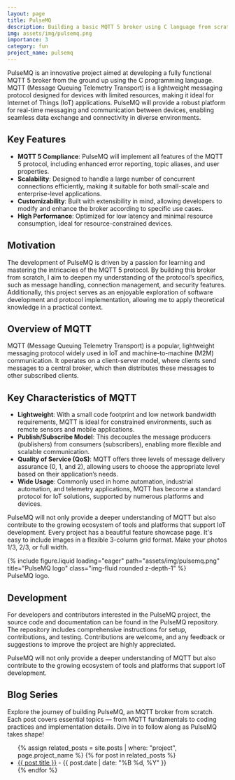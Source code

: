 ```yaml
---
layout: page
title: PulseMQ
description: Building a basic MQTT 5 broker using C language from scratch.
img: assets/img/pulsemq.png
importance: 3
category: fun
project_name: pulsemq
---
```


PulseMQ is an innovative project aimed at developing a fully functional MQTT 5 broker from the ground up using the C programming language. MQTT (Message Queuing Telemetry Transport) is a lightweight messaging protocol designed for devices with limited resources, making it ideal for Internet of Things (IoT) applications. PulseMQ will provide a robust platform for real-time messaging and communication between devices, enabling seamless data exchange and connectivity in diverse environments.

## Key Features

- **MQTT 5 Compliance**: PulseMQ will implement all features of the MQTT 5 protocol, including enhanced error reporting, topic aliases, and user properties.
- **Scalability**: Designed to handle a large number of concurrent connections efficiently, making it suitable for both small-scale and enterprise-level applications.
- **Customizability**: Built with extensibility in mind, allowing developers to modify and enhance the broker according to specific use cases.
- **High Performance**: Optimized for low latency and minimal resource consumption, ideal for resource-constrained devices.

## Motivation

The development of PulseMQ is driven by a passion for learning and mastering the intricacies of the MQTT 5 protocol. By building this broker from scratch, I aim to deepen my understanding of the protocol’s specifics, such as message handling, connection management, and security features. Additionally, this project serves as an enjoyable exploration of software development and protocol implementation, allowing me to apply theoretical knowledge in a practical context.

## Overview of MQTT

MQTT (Message Queuing Telemetry Transport) is a popular, lightweight messaging protocol widely used in IoT and machine-to-machine (M2M) communication. It operates on a client-server model, where clients send messages to a central broker, which then distributes these messages to other subscribed clients.

## Key Characteristics of MQTT

- **Lightweight**: With a small code footprint and low network bandwidth requirements, MQTT is ideal for constrained environments, such as remote sensors and mobile applications.
- **Publish/Subscribe Model**: This decouples the message producers (publishers) from consumers (subscribers), enabling more flexible and scalable communication.
- **Quality of Service (QoS)**: MQTT offers three levels of message delivery assurance (0, 1, and 2), allowing users to choose the appropriate level based on their application’s needs.
- **Wide Usage**: Commonly used in home automation, industrial automation, and telemetry applications, MQTT has become a standard protocol for IoT solutions, supported by numerous platforms and devices.

PulseMQ will not only provide a deeper understanding of MQTT but also contribute to the growing ecosystem of tools and platforms that support IoT development.
Every project has a beautiful feature showcase page.
It's easy to include images in a flexible 3-column grid format.
Make your photos 1/3, 2/3, or full width.

<div class="row">
    <div class="col-sm mt-3 mt-md-0">
        {% include figure.liquid loading="eager" path="assets/img/pulsemq.png" title="PulseMQ logo" class="img-fluid rounded z-depth-1" %}
    </div>
</div>
<div class="caption">
    PulseMQ logo.
</div>

## Development

For developers and contributors interested in the PulseMQ project, the source code and documentation can be found in the PulseMQ repository. The repository includes comprehensive instructions for setup, contributions, and testing. Contributions are welcome, and any feedback or suggestions to improve the project are highly appreciated.

PulseMQ will not only provide a deeper understanding of MQTT but also contribute to the growing ecosystem of tools and platforms that support IoT development.

## Blog Series

Explore the journey of building PulseMQ, an MQTT broker from scratch. Each post covers essential topics — from MQTT fundamentals to coding practices and implementation details. Dive in to follow along as PulseMQ takes shape!

<ul> 
    {% assign related_posts = site.posts | where: "project", page.project_name %}
    {% for post in related_posts %}
        <li>
            <a href="{{ post.url | relative_url }}">{{ post.title }}</a> - {{ post.date | date: "%B %d, %Y" }}
        </li>
    {% endfor %}
</ul>
